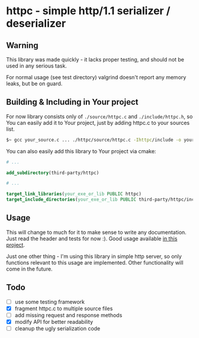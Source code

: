 # httpc - simple http/1.1 serializer / deserializer

## Warning

This library was made quickly - it lacks proper testing, and should not be used in any serious task.

For normal usage (see test directory) valgrind doesn't report any memory leaks, but be on guard.

## Building & Including in Your project

For now library consists only of `./source/httpc.c` and `./include/httpc.h`, so You can easily add it to Your project, just by adding httpc.c to your sources list.

```bash
$~ gcc your_source.c ... ./httpc/source/httpc.c -Ihttpc/include -o your_exe
```

You can also easily add this library to Your project via cmake:

```cmake
# ...

add_subdirectory(third-party/httpc)

# ...

target_link_libraries(your_exe_or_lib PUBLIC httpc)
target_include_directories(your_exe_or_lib PUBLIC third-party/httpc/include)
```

## Usage

This will change to much for it to make sense to write any documentation.
Just read the header and tests for now :). Good usage available [in this project](https://github.com/mtrafisz/shortener).

Just one other thing - I'm using this library in simple http server, so only functions relevant to this usage are implemented. Other functionality will come in the future.

## Todo

- [ ] use some testing framework
- [x] fragment httpc.c to multiple source files
- [ ] add missing request and response methods
- [x] modify API for better readability
- [ ] cleanup the ugly serialization code
